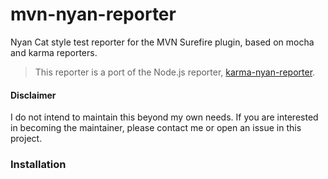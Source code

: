 # mvn-nyan-reporter
Nyan Cat style test reporter for the MVN Surefire plugin, based on mocha and karma reporters.

> This reporter is a port of the Node.js reporter,  [karma-nyan-reporter](https://github.com/dgarlitt/karma-nyan-reporter).

#### Disclaimer
I do not intend to maintain this beyond my own needs. If you are interested in becoming the maintainer, please contact me or open an issue in this project.

### Installation

